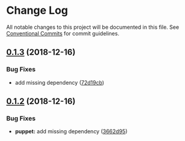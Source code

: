 # Change Log

All notable changes to this project will be documented in this file.
See [Conventional Commits](https://conventionalcommits.org) for commit guidelines.

## [0.1.3](https://github.com/egoist/lazy/compare/@lazy/plugin-puppet@0.1.2...@lazy/plugin-puppet@0.1.3) (2018-12-16)

### Bug Fixes

- add missing dependency ([72d19cb](https://github.com/egoist/lazy/commit/72d19cb))

## [0.1.2](https://github.com/egoist/lazy/compare/@lazy/plugin-puppet@0.1.1...@lazy/plugin-puppet@0.1.2) (2018-12-16)

### Bug Fixes

- **puppet:** add missing dependency ([3662d95](https://github.com/egoist/lazy/commit/3662d95))
